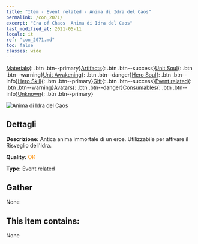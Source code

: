 ```yaml
---
title: "Item - Event related - Anima di Idra del Caos"
permalink: /con_2071/
excerpt: "Era of Chaos  Anima di Idra del Caos"
last_modified_at: 2021-05-11
locale: it
ref: "con_2071.md"
toc: false
classes: wide
---
```

 [Materials](/ItemsIT/){: .btn .btn--primary}[Artifacts](/ItemsIT/Artifacts/){: .btn .btn--success}[Unit Soul](/ItemsIT/UnitSoul/){: .btn .btn--warning}[Unit Awakening](/ItemsIT/UnitAwakening/){: .btn .btn--danger}[Hero Soul](/ItemsIT/HeroSoul/){: .btn .btn--info}[Hero Skill](/ItemsIT/HeroSkill/){: .btn .btn--primary}[Gift](/ItemsIT/Gift/){: .btn .btn--success}[Event related](/ItemsIT/Events/){: .btn .btn--warning}[Avatars](/ItemsIT/Avatars/){: .btn .btn--danger}[Consumables](/ItemsIT/Consumables/){: .btn .btn--info}[Unknown](/ItemsIT/Unknown/){: .btn .btn--primary}

 ![Anima di Idra del Caos](/images/t/juexing_807.jpg)

## Dettagli
 **Descrizione:** Antica anima immortale di un eroe. Utilizzabile per attivare il Risveglio dell'Idra.

 **Quality:** <span style="color: #FF8C00">OK</span>

 **Type:** Event related

## Gather

  None

## This item contains:

  None

